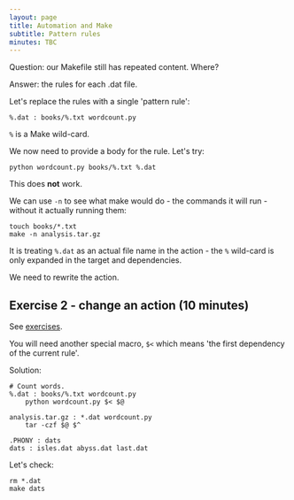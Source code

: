 ```yaml
---
layout: page
title: Automation and Make
subtitle: Pattern rules
minutes: TBC
---
```


Question: our Makefile still has repeated content. Where?

Answer: the rules for each .dat file.

Let's replace the rules with a single 'pattern rule':

    %.dat : books/%.txt wordcount.py

`%` is a Make wild-card.

We now need to provide a body for the rule. Let's try:

	python wordcount.py books/%.txt %.dat

This does **not** work. 

We can use `-n` to see what make would do - the commands it will run - without it actually running them:

    touch books/*.txt
    make -n analysis.tar.gz

It is treating `%.dat` as an actual file name in the action - the `%` wild-card is only expanded in the target and dependencies. 

We need to rewrite the action.

Exercise 2 - change an action (10 minutes)
-----------------------------

See [exercises](MakeExercises.md).

You will need another special macro, `$<` which means 'the first dependency of the current rule'.

Solution: 

    # Count words.
    %.dat : books/%.txt wordcount.py
	    python wordcount.py $< $@

    analysis.tar.gz : *.dat wordcount.py
        tar -czf $@ $^

    .PHONY : dats
    dats : isles.dat abyss.dat last.dat

Let's check:

    rm *.dat
    make dats
